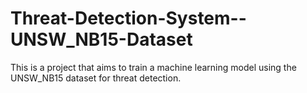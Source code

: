 # Threat-Detection-System--UNSW_NB15-Dataset
This is a project that aims to train a machine learning model using the UNSW_NB15 dataset for threat detection.
